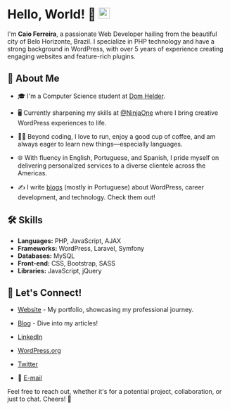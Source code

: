 # Hello, World! 👋 <img src="https://drive.google.com/uc?id=12sAVNlfxNCd5AePeGpzf80bebVD6DUf9" width="25px" height="25px">

I'm **Caio Ferreira**, a passionate Web Developer hailing from the beautiful city of Belo Horizonte, Brazil. I specialize in PHP technology and have a strong background in WordPress, with over 5 years of experience creating engaging websites and feature-rich plugins.

## 🚀 About Me

- 🎓 I'm a Computer Science student at [Dom Helder](https://domhelder.edu.br).
  
- 🖥 Currently sharpening my skills at [@NinjaOne](https://ninjaone.com) where I bring creative WordPress experiences to life.

- 🏃‍♂️ Beyond coding, I love to run, enjoy a good cup of coffee, and am always eager to learn new things—especially languages.

- 🌐 With fluency in English, Portuguese, and Spanish, I pride myself on delivering personalized services to a diverse clientele across the Americas.

- ✍️ I write [blogs](https://www.caiohferreira.com.br/blog) (mostly in Portuguese) about WordPress, career development, and technology. Check them out!

## 🛠 Skills

- **Languages:** PHP, JavaScript, AJAX
- **Frameworks:** WordPress, Laravel, Symfony
- **Databases:** MySQL
- **Front-end:** CSS, Bootstrap, SASS
- **Libraries:** JavaScript, jQuery

## 🤝 Let's Connect!

- [Website](https://www.caiohferreira.com.br) - My portfolio, showcasing my professional journey.
  
- [Blog](https://www.caiohferreira.com.br/blog) - Dive into my articles!

- [LinkedIn](https://www.linkedin.com/in/caio-henrique-azevedo-ferreira/)
  
- [WordPress.org](https://profiles.wordpress.org/caiohferreira/)
  
- [Twitter](https://twitter.com/caioh_ferreira)
  
- 💌 [E-mail](mailto:caiohferreiradev@gmail.com)

Feel free to reach out, whether it's for a potential project, collaboration, or just to chat. Cheers! 🍻
